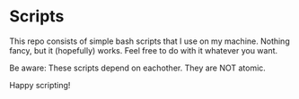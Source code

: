 # Scripts

This repo consists of simple bash scripts that I use on my machine. Nothing fancy, but it (hopefully) works. Feel free to do with it whatever you want.

Be aware: These scripts depend on eachother. They are NOT atomic.

Happy scripting!
